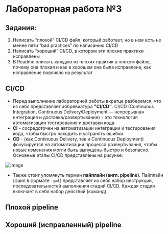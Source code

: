 # Лабораторная работа №3

## Задания:

1. Написать “плохой” CI/CD файл, который работает, но в нем есть не менее пяти “bad practices” по написанию CI/CD
2. Написать “хороший” CI/CD, в котором эти плохие практики исправлены
3. В Readme описать каждую из плохих практик в плохом файле, почему она плохая и как в хорошем она была исправлена, как исправление повлияло на результат

## CI/CD

* Перед выполнение лабораторной работы вкратце разберемся, что из себя представляет аббревиатура **"CI/CD"**. CI/CD (Continuous Integration, Continuous Delivery/Deployment — непрерывная интеграция и доставка/развертывание) - это технология автоматизации тестирования и доставки кода.
* **CI** - сосредоточен на автоматизации интеграции и тестирования кода, чтобы быстро находить и устранять ошибки.
* **CD** - (как Continuous Delivery, так и Continuous Deployment) фокусируется на автоматизации процесса развертывания, чтобы новые изменения могли быть выпущены быстро и безопасно. Основные этапы CI/CD представлены на рисунке:

![image](https://github.com/user-attachments/assets/76568f75-b71d-4fc4-a4f7-7cd52c9dfd9e)

* Также стоит упомянуть термин **пайплайн (англ. pipeline)**. Пайплайн (файл в формате `.yml`) представляет из себя набор инструкций, последовательностей выполнения стадий CI/CD. Каждая стадия включает в себя набор действий (команд).

## Плохой pipeline

## Хороший (исправленный) pipeline
